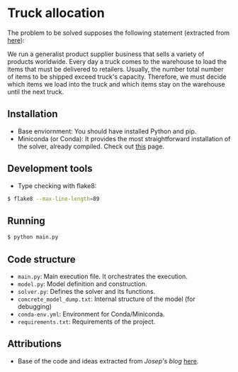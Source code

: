 # Truck allocation

The problem to be solved supposes the following statement (extracted from [here](https://johomo.hashnode.dev/abstractmodel-concretemodel-dataportal-and-problem-dumps-with-pyomo)):

We run a generalist product supplier business that sells a variety of products worldwide.
Every day a truck comes to the warehouse to load the items that must be delivered to 
retailers. Usually, the number total number of items to be shipped exceed truck's capacity.
Therefore, we must decide which items we load into the truck and which items stay on the 
warehouse until the next truck.

## Installation

- Base enviornment: You should have installed Python and pip.
- Miniconda (or Conda): It provides the most straightforward installation of the solver, already compiled. Check out [this](https://conda.io/projects/conda/en/latest/user-guide/install/index.html#term-Miniconda) page.


## Development tools

- Type checking with flake8:
```bash
$ flake8 --max-line-length=89
```

## Running
```bash
$ python main.py
```

## Code structure
- `main.py`: Main execution file. It orchestrates the execution.
- `model.py`: Model definition and construction.
- `solver.py`: Defines the solver and its functions.
- `concrete_model_dump.txt`: Internal structure of the model (for debugging)
- `conda-env.yml`: Environment for Conda/Miniconda.
- `requirements.txt`: Requirements of the project.

## Attributions
- Base of the code and ideas extracted from _Josep's blog_ [here](https://johomo.hashnode.dev/abstractmodel-concretemodel-dataportal-and-problem-dumps-with-pyomo).
